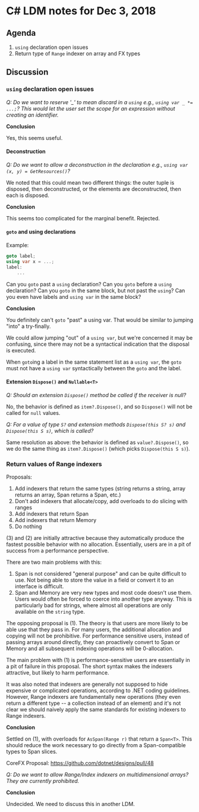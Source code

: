 
# C# LDM notes for Dec 3, 2018

## Agenda

1. `using` declaration open issues
2. Return type of `Range` indexer on array and FX types

## Discussion

### `using` declaration open issues

*Q: Do we want to reserve '_' to mean discard in a `using` e.g., `using var _
*= ...;`?
This would let the user set the scope for an expression without creating an
identifier.*

**Conclusion**

Yes, this seems useful.

#### Deconstruction

*Q: Do we want to allow a deconstruction in the declaration e.g., `using var
(x, y) = GetResources()`?*

We noted that this could mean two different things: the outer tuple is
disposed, then deconstructed, or the elements are deconstructed, then each
is disposed.

**Conclusion**

This seems too complicated for the marginal benefit. Rejected.

#### `goto` and using declarations

Example:

```C#
goto label;
using var x = ...;
label:
    ...
```

Can you `goto` past a `using` declaration? Can you `goto` before a `using`
declaration? Can you `goto` in the same block, but not past the `using`? Can
you even have labels and `using var` in the same block?

**Conclusion**

You definitely can't `goto` "past" a using var. That would be similar to
jumping "into" a try-finally.

We could allow jumping "out" of a `using var`, but we're concerned it may
be confusing, since there may not be a syntactical indication that the
disposal is executed.

When `goto`ing a label in the same statement list as a `using var`, the
`goto` must not have a `using var` syntactically between the `goto` and
the label.

#### Extension `Dispose()` and `Nullable<T>`

*Q: Should an extension `Dispose()` method be called if the receiver is null?*

No, the behavior is defined as `item?.Dispose()`, and so `Dispose()` will not
be called for `null` values.

*Q: For a value of type `S?` and extension methods `Dispose(this S? s)` and
`Dispose(this S s)`, which is called?*

Same resolution as above: the behavior is defined as `value?.Dispose()`, so
we do the same thing as `item?.Dispose()` (which picks `Dispose(this S s)`).


### Return values of Range indexers

Proposals:

1. Add indexers that return the same types (string returns a string, array returns
   an array, Span returns a Span, etc.)
2. Don't add indexers that allocate/copy, add overloads to do slicing with ranges
3. Add indexers that return Span<T>
4. Add indexers that return Memory<T>
5. Do nothing

(3) and (2) are initially attractive because they automatically produce the
fastest possible behavior with no allocation. Essentially, users are in a pit
of success from a performance perspective. 

There are two main problems with this: 

1. Span is not considered "general purpose" and can be quite difficult to use.
   Not being able to store the value in a field or convert it to an interface
   is difficult.
2. Span and Memory are very new types and most code doesn't use them. Users
   would often be forced to coerce into another type anyway. This is particularly
   bad for strings, where almost all operations are only available on the `string`
   type.

The opposing proposal is (1). The theory is that users are more likely to be able
use that they pass in. For many users, the additional allocation and copying will
not be prohibitive. For performance sensitive users, instead of passing arrays
around directly, they can proactively convert to Span or Memory and all subsequent
indexing operations will be 0-allocation.

The main problem with (1) is performance-sensitive users are essentially in a
pit of failure in this proposal. The short syntax makes the indexers
attractive, but likely to harm performance.

It was also noted that indexers are generally not supposed to hide expensive
or complicated operations, according to .NET coding guidelines. However,
Range indexers are fundamentally new operations (they even return a different
type -- a collection instead of an element) and it's not clear we should
naively apply the same standards for existing indexers to Range indexers.

**Conclusion**

Settled on (1), with overloads for `AsSpan(Range r)` that return a `Span<T>`.
This should reduce the work necessary to go directly from a Span-compatible
types to Span slices.

CoreFX Proposal: https://github.com/dotnet/designs/pull/48

*Q: Do we want to allow Range/Index indexers on multidimensional arrays? They
are currently prohibited.*

**Conclusion**

Undecided. We need to discuss this in another LDM.
